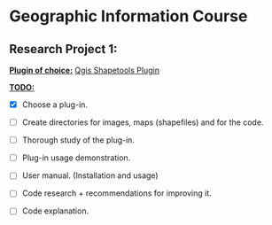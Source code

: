 <h1> Geographic Information Course</h1>
<h2> Research Project 1: </h2>

<u><b>Plugin of choice:</b></u> [Qgis Shapetools Plugin](https://github.com/NationalSecurityAgency/qgis-shapetools-plugin)

<u><b>TODO:</b></u>

- [x] Choose a plug-in.
- [ ] Create directories for images, maps (shapefiles) and for the code.
- [ ] Thorough study of the plug-in.
- [ ] Plug-in usage demonstration.
- [ ] User manual. (Installation and usage)
- [ ] Code research + recommendations for improving it.

- [ ] Code explanation.
